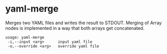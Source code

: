 # yaml-merge

Merges two YAML files and writes the result to STDOUT. Merging of Array nodes is implemented in a way that both arrays get concatenated.

```
usage: yaml-merge
 -i,--input <arg>      input yaml file
 -o,--override <arg>   override yaml file
```

